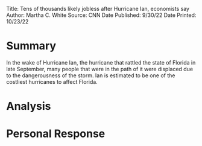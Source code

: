 Title: Tens of thousands likely jobless after Hurricane Ian, economists say
Author: Martha C. White
Source: CNN
Date Published: 9/30/22
Date Printed: 10/23/22

# Summary
In the wake of Hurricane Ian, the hurricane that rattled the state of Florida in late September, many people that were in the path of it were displaced due to the dangerousness of the storm. Ian is estimated to be one of the costliest hurricanes to affect Florida. 
# Analysis

# Personal Response